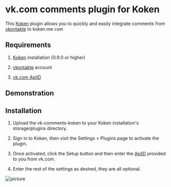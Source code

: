 vk.com comments plugin for Koken
================================

This [Koken](http://koken.me) plugin allows you to quickly and easily integrate comments from [vkontakte](http://vk.com) to koken.me csm

Requirements
------------

1. [Koken](http://koken.me) installation (0.9.0 or higher)

2. [vkontakte](http://vk.com) account

3. [vk.com ApiID](http://vk.com/developers.php?oid=-1&p=Comments)


Demonstration
-------------

Installation
------------

1. Upload the vk-comments-koken to your Koken installation's storage/plugins directory.

2. Sign in to Koken, then visit the Settings > Plugins page to activate the plugin.

3. Once activated, click the Setup button and then enter the [ApiID](http://vk.com/developers.php?oid=-1&p=Comments) provided to you from vk.com.

4. Enter the rest of the settings as desired, they are all optional.

![picture](http://test.art4to.com/vk.settngs.gif)
